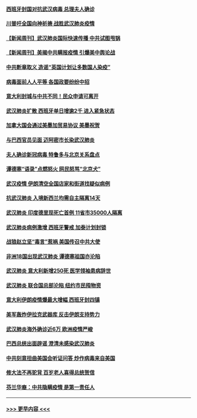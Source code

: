 #### [西班牙封国对抗武汉病毒 总理夫人确诊](../pages/prog202/a102799930.md?t=03151032) 
#### [川普吁全国向神祈祷 战胜武汉肺炎疫情](../pages/prog202/a102799906.md?t=03151032) 
#### [【新闻周刊】武汉肺炎国际快速传播 中共试图甩锅](../pages/prog202/a102799845.md?t=03151032) 
#### [【新闻周刊】美揭中共瞒报疫情  引爆美中舆论战](../pages/prog202/a102799836.md?t=03151032) 
#### [中共断章取义 造谣“英国计划让多数国人染疫”](../pages/prog202/a102799810.md?t=03151032) 
#### [病毒面前人人平等 各国政要纷纷中招](../pages/prog202/a102799720.md?t=03151032) 
#### [意大利封城与中共不同！民众申请可离开](../pages/prog202/a102799706.md?t=03151032) 
#### [武汉肺炎扩散 西班牙单日增逾2千 进入紧急状态](../pages/prog202/a102799649.md?t=03151032) 
#### [加拿大国会通过美墨加贸易协议  美墨祝贺](../pages/prog202/a102799636.md?t=03151032) 
#### [与巴西官员见面 迈阿密市长染武汉肺炎](../pages/prog202/a102799484.md?t=03151032) 
#### [夫人确诊新冠病毒 特鲁多与北京关系盘点](../pages/prog202/a102799474.md?t=03151032) 
#### [谭德塞“语录”点燃怒火 网民怒骂“北京犬”](../pages/prog202/a102799480.md?t=03151032) 
#### [武汉疫情 伊朗清空全国店家和街道找疑似病例](../pages/prog202/a102799451.md?t=03151032) 
#### [抗武汉肺炎 入境新西兰均需自主隔离14天](../pages/prog202/a102799406.md?t=03151032) 
#### [武汉肺炎 印度德里现死亡首例 11省市35000人隔离](../pages/prog202/a102799379.md?t=03151032) 
#### [武汉肺炎病例激增 西班牙警戒 加泰计划封锁](../pages/prog202/a102799338.md?t=03151032) 
#### [战狼赵立坚“毒言”惹祸 美国传召中共大使](../pages/prog202/a102799314.md?t=03151032) 
#### [非洲18国出现武汉肺炎 谭德塞祖国亦沦陷](../pages/prog202/a102799302.md?t=03151032) 
#### [武汉肺炎 意大利新增250死 医学领袖患病辞世](../pages/prog202/a102799253.md?t=03151032) 
#### [武汉肺炎 联合国总部沦陷 纽约市民囤物资](../pages/prog202/a102799239.md?t=03151032) 
#### [意大利伊朗疫情爆最大增幅 西班牙封四镇](../pages/prog202/a102798969.md?t=03151032) 
#### [美军轰炸伊拉克武器库 反击伊朗支持势力](../pages/prog202/a102799127.md?t=03151032) 
#### [武汉肺炎海外确诊近6万 欧洲疫情严峻](../pages/prog202/a102799147.md?t=03151032) 
#### [巴西总统出面辟谣  澄清未感染武汉肺炎](../pages/prog202/a102799066.md?t=03151032) 
#### [中共刻意扭曲美国会听证问答 炒作病毒来自美国](../pages/prog202/a102799022.md?t=03151032) 
#### [修大法不再驼背 百岁老人喜得总统贺信](../pages/prog202/a102799026.md?t=03151032) 
#### [芬兰华裔：中共隐瞒疫情 是第一责任人](../pages/prog202/a102798951.md?t=03151032) 

----
#### [ >>> 更早内容 <<< ](../indexes/prog202-earlier.md)
